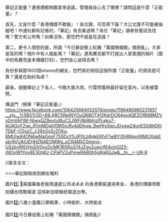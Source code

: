 華記正能量？連喪禮都夠膽拿來造謠，管理員良心去了哪裡？請問這是什麼「正能量」？

首先，又是什麼「香港傳媒不敢報」！各位親，可否用下腦？大公文匯不可能被操縱吧！中通社都有記者的，「華記」有去看過嗎？各位「華記」讀者有嘗試去找嗎？警方有公布嗎？如果沒有，那您們不就是在造謠？

第二，更令人憤怒的是，所謂「今日暴徒衝上紅磡「萬國殯儀館」搞倒亂」，大家是盲的嗎？相片中有人搗亂嗎？「華記」連馬賽克都不打就出人家喪禮的相片（圖中的馬賽克是本傳媒打的），您們良心過得去嗎？

有份參與那1600個shares的網友，您們真的相信這個所謂「正能量」的資訊是可靠？還是在助紂為虐？

最後，提醒華記上下各人，今晚大風大雨，行雷閃電時最好留在室內，以免被雷劈。

傳送門（檢舉「華記正能量」）
https://www.facebook.com/106425664032074/posts/119848086023165?__xts__%5B0%5D=68.ARC5RptNYOuQ68GTjH2KdrDO64gydQEZOfBtMMZVxDmVAFtM-NiwxQZ8evtu8tuC2JWFj9b9bhizPLeku7-AUAGnY2gp_R1mMDjaVGMSrcRv4dDhqw_9wHty0wcJDygwZ4unE50i8kEKt7DbF-CGszC_ir29zGs5cD1Xu-6MUIw84ON6wMaGpsF75SDuY5JiP0Lb9qkE6fvF1wBYj3h6Ngo49MUXpkEsbr9VUAlUEHHZNAEOMWg_pCR4MijC0egror-USzbyRNVHoDV0ycDcMK1RXRo374JZgy2uwcjf64xinGlZ5-rNOyWfYpy8E3Gt4U-CPaPV2uPmwRAB0h5g8g6QJw&__tn__=-UK-R

//謠言全文：

🔥🔥🔥華記剛剛收到網友報料

圖片1️⃣
🔆美國幕後老板用速遞公司💰💰💰
向香港黄屍速递黑金，
香港的傳媒唔敢拍攝也唔敢報道
這係新加坡報纸報道出嚟。

圖片2️⃣八歲小童戴口罩眼罩，小時偷針、大時偷金

圖片3️⃣今日暴徒衝上紅磡「萬國殯儀館」搞倒亂//